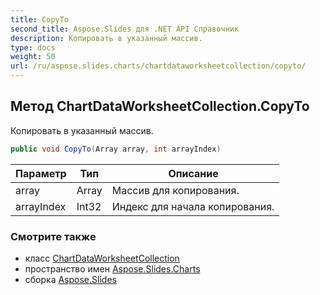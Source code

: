 ```yaml
---
title: CopyTo
second_title: Aspose.Slides для .NET API Справочник
description: Копировать в указанный массив.
type: docs
weight: 50
url: /ru/aspose.slides.charts/chartdataworksheetcollection/copyto/
---
```


## Метод ChartDataWorksheetCollection.CopyTo

Копировать в указанный массив.

```csharp
public void CopyTo(Array array, int arrayIndex)
```

| Параметр | Тип | Описание |
| --- | --- | --- |
| array | Array | Массив для копирования. |
| arrayIndex | Int32 | Индекс для начала копирования. |

### Смотрите также

* класс [ChartDataWorksheetCollection](../../chartdataworksheetcollection)
* пространство имен [Aspose.Slides.Charts](../../chartdataworksheetcollection)
* сборка [Aspose.Slides](../../../)

<!-- DO NOT EDIT: сгенерировано xmldocmd для Aspose.Slides.dll -->